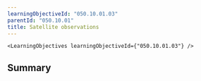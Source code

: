 ```yaml
---
learningObjectiveId: "050.10.01.03"
parentId: "050.10.01"
title: Satellite observations
---
```


```tsx eval
<LearningObjectives learningObjectiveId={"050.10.01.03"} />
```

## Summary
